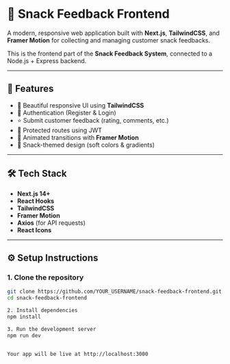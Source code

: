 # 🍪 Snack Feedback Frontend

A modern, responsive web application built with **Next.js**, **TailwindCSS**, and **Framer Motion** for collecting and managing customer snack feedbacks.

This is the frontend part of the **Snack Feedback System**, connected to a Node.js + Express backend.

---

## 🚀 Features

- 🎨 Beautiful responsive UI using **TailwindCSS**
- 🔐 Authentication (Register & Login)
- ⭐ Submit customer feedback (rating, comments, etc.)
- 🧭 Protected routes using JWT
- 🧩 Animated transitions with **Framer Motion**
- 🧁 Snack-themed design (soft colors & gradients)

---

## 🛠️ Tech Stack

- **Next.js 14+**
- **React Hooks**
- **TailwindCSS**
- **Framer Motion**
- **Axios** (for API requests)
- **React Icons**

---

## ⚙️ Setup Instructions

### 1. Clone the repository

```bash
git clone https://github.com/YOUR_USERNAME/snack-feedback-frontend.git
cd snack-feedback-frontend

2. Install dependencies
npm install

3. Run the development server
npm run dev


Your app will be live at http://localhost:3000 

